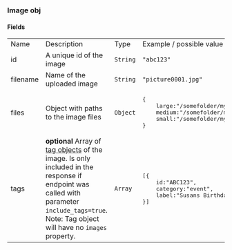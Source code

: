 ### Image obj

#### Fields 
<table>
  <tr>
    <td>Name</td>
    <td>Description</td>
    <td>Type</td>
    <td>Example / possible value</td>
  </tr>
  <tr>
    <td>id</td>
    <td>A unique id of the image</td>
    <td><code>String</code></td>
    <td><code>"abc123"</code></td>
  </tr>
  <tr>
    <td>filename</td>
    <td>Name of the uploaded image</td>
    <td><code>String</code></td>
    <td><code>"picture0001.jpg"</code></td>
  </tr>
  <tr>
    <td>files</td>
    <td>Object with paths to the image files</td>
    <td><code>Object</code></td>
    <td><pre>{
    large:"/somefolder/myFile_large.jpg",
    medium:"/somefolder/myFile_medium.jpg",
    small:"/somefolder/myFile_small.jpg",
}</pre></td>
  </tr>
  <tr>
    <td>tags</td>
    <td><strong>optional</strong> Array of <a href="tag-object.md">tag objects</a> of the image. Is only included in the response if endpoint was called with parameter <code>include_tags=true</code>. Note: Tag object will have no <code>images</code> property.</td>
    <td><code>Array</code></td>
    <td><pre>[{
    id:"ABC123",
    category:"event",
    label:"Susans Birthday"
}]</pre></td>
  </tr>
</table>
